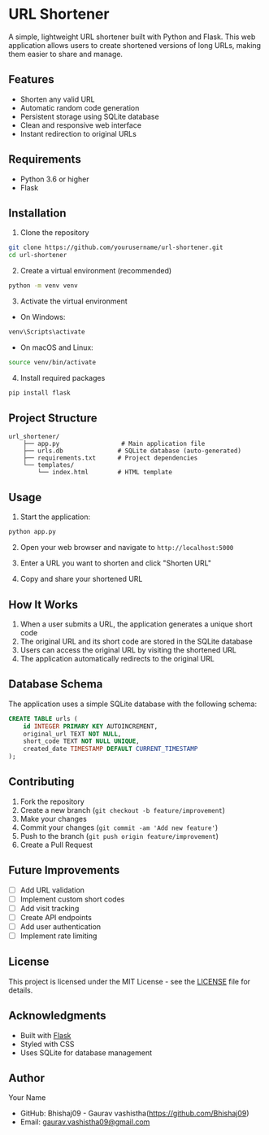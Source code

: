 # URL Shortener

A simple, lightweight URL shortener built with Python and Flask. This web application allows users to create shortened versions of long URLs, making them easier to share and manage.

## Features

- Shorten any valid URL
- Automatic random code generation
- Persistent storage using SQLite database
- Clean and responsive web interface
- Instant redirection to original URLs

## Requirements

- Python 3.6 or higher
- Flask

## Installation

1. Clone the repository
```bash
git clone https://github.com/yourusername/url-shortener.git
cd url-shortener
```

2. Create a virtual environment (recommended)
```bash
python -m venv venv
```

3. Activate the virtual environment
- On Windows:
```bash
venv\Scripts\activate
```
- On macOS and Linux:
```bash
source venv/bin/activate
```

4. Install required packages
```bash
pip install flask
```

## Project Structure

```
url_shortener/
    ├── app.py                 # Main application file
    ├── urls.db               # SQLite database (auto-generated)
    ├── requirements.txt      # Project dependencies
    └── templates/
        └── index.html        # HTML template
```

## Usage

1. Start the application:
```bash
python app.py
```

2. Open your web browser and navigate to `http://localhost:5000`

3. Enter a URL you want to shorten and click "Shorten URL"

4. Copy and share your shortened URL

## How It Works

1. When a user submits a URL, the application generates a unique short code
2. The original URL and its short code are stored in the SQLite database
3. Users can access the original URL by visiting the shortened URL
4. The application automatically redirects to the original URL

## Database Schema

The application uses a simple SQLite database with the following schema:

```sql
CREATE TABLE urls (
    id INTEGER PRIMARY KEY AUTOINCREMENT,
    original_url TEXT NOT NULL,
    short_code TEXT NOT NULL UNIQUE,
    created_date TIMESTAMP DEFAULT CURRENT_TIMESTAMP
);
```

## Contributing

1. Fork the repository
2. Create a new branch (`git checkout -b feature/improvement`)
3. Make your changes
4. Commit your changes (`git commit -am 'Add new feature'`)
5. Push to the branch (`git push origin feature/improvement`)
6. Create a Pull Request

## Future Improvements

- [ ] Add URL validation
- [ ] Implement custom short codes
- [ ] Add visit tracking
- [ ] Create API endpoints
- [ ] Add user authentication
- [ ] Implement rate limiting

## License

This project is licensed under the MIT License - see the [LICENSE](LICENSE) file for details.

## Acknowledgments

- Built with [Flask](https://flask.palletsprojects.com/)
- Styled with CSS
- Uses SQLite for database management

## Author

Your Name
- GitHub: Bhishaj09 - Gaurav vashistha(https://github.com/Bhishaj09)
- Email: gaurav.vashistha09@gmail.com
